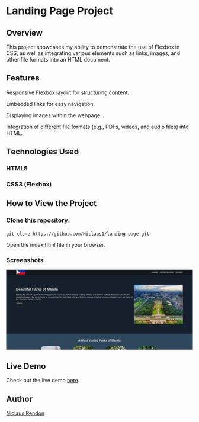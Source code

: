 # Landing Page Project

## Overview

This project showcases my ability to demonstrate the use of Flexbox in CSS, as well as integrating various elements such as links, images, and other file formats into an HTML document.

## Features

Responsive Flexbox layout for structuring content.

Embedded links for easy navigation.

Displaying images within the webpage.

Integration of different file formats (e.g., PDFs, videos, and audio files) into HTML.

## Technologies Used

### HTML5

### CSS3 (Flexbox)

## How to View the Project

### Clone this repository:

`git clone https://github.com/Niclaus1/landing-page.git`

Open the index.html file in your browser.

### Screenshots

![website-screenshot](./img/landing-page-screenshot.png)

## Live Demo

Check out the live demo [here](https://niclaus1.github.io/landing-page/).

## Author

[Niclaus Rendon](https://github.com/Niclaus1)